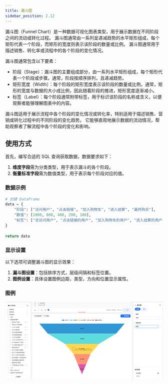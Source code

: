 ```yaml
---
title: 漏斗图
sidebar_position: 2.12
---
```


漏斗图（Funnel Chart）是一种数据可视化图表类型，用于展示数据在不同阶段之间的流动或转化过程。
漏斗图通常由一系列呈递减趋势的水平矩形组成，每个矩形代表一个阶段，而矩形的宽度则表示该阶段的数量或比例。
漏斗图通常用于描述销售、转化率或流程中的各个阶段的变化情况。

漏斗图通常包含以下要素：

- 阶段（Stage）：漏斗图的主要组成部分，由一系列水平矩形组成，每个矩形代表一个阶段或步骤。通常，阶段按顺序排列，且递减趋势。
- 矩形宽度（Width）：每个阶段的矩形宽度表示该阶段的数量或比例。通常，矩形的宽度与数据的大小成比例，因此随着阶段的推进，矩形宽度逐渐减小。
- 标签（Label）：每个阶段通常附带标签，用于标识该阶段的名称或含义，以便观察者能够理解图表中的内容。

漏斗图适用于展示流程中各个阶段的变化情况或转化率，特别适用于描述销售、营销或转化过程中的不同阶段的变化趋势。
它能够直观地展示数据的流动情况，帮助观察者了解流程中各个阶段的变化和影响。

## 使用方式

首先，编写合适的 SQL 查询获取数据，数据要求如下：

1. **维度字段**需为分类类型，用于表示漏斗的各个阶段。  
2. **衡量标准字段**需为数值类型，用于表示每个阶段对应的值。  

### 数据示例

```py
# 创建 DataFrame
data = {
    "阶段": ["访问用户", "点击链接", "加入购物车", "进入结算", "最终购买"],
    "数值": [1000, 800, 400, 200, 100],
    "标签": ["总访问用户", "点击链接的用户", "加入购物车的用户", "进入结算的用户", "最终购买的用户"]
}

return data
```


### 显示设置

以下选项可调整漏斗图的显示效果：

1. **漏斗图设置**：包括排序方式，层级间隔和标签位置。  
2. **图例设置**：具体设置图例边距，类型，方向和位置显示属性。  


### 图例

![漏斗图](./funnel.png)
